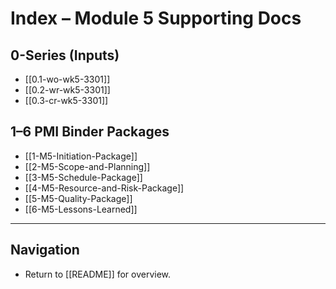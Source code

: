 # Index – Module 5 Supporting Docs

## 0-Series (Inputs)
- [[0.1-wo-wk5-3301]]
- [[0.2-wr-wk5-3301]]
- [[0.3-cr-wk5-3301]]

## 1–6 PMI Binder Packages
- [[1-M5-Initiation-Package]]
- [[2-M5-Scope-and-Planning]]
- [[3-M5-Schedule-Package]]
- [[4-M5-Resource-and-Risk-Package]]
- [[5-M5-Quality-Package]]
- [[6-M5-Lessons-Learned]]

---

## Navigation
- Return to [[README]] for overview.  
